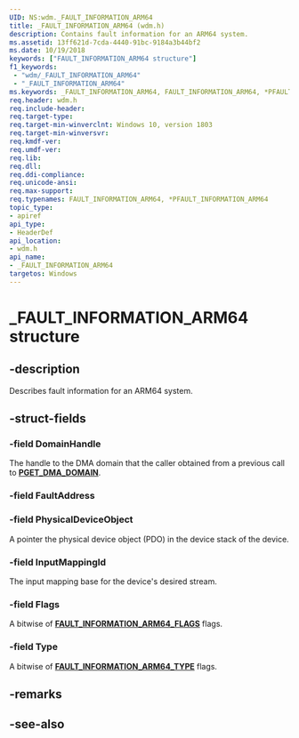 ```yaml
---
UID: NS:wdm._FAULT_INFORMATION_ARM64
title: _FAULT_INFORMATION_ARM64 (wdm.h)
description: Contains fault information for an ARM64 system. 
ms.assetid: 13ff621d-7cda-4440-91bc-9184a3b44bf2
ms.date: 10/19/2018
keywords: ["FAULT_INFORMATION_ARM64 structure"]
f1_keywords:
 - "wdm/_FAULT_INFORMATION_ARM64"
 - "_FAULT_INFORMATION_ARM64"
ms.keywords: _FAULT_INFORMATION_ARM64, FAULT_INFORMATION_ARM64, *PFAULT_INFORMATION_ARM64, 
req.header: wdm.h
req.include-header:
req.target-type:
req.target-min-winverclnt: Windows 10, version 1803
req.target-min-winversvr:
req.kmdf-ver:
req.umdf-ver:
req.lib:
req.dll:
req.ddi-compliance:
req.unicode-ansi:
req.max-support:
req.typenames: FAULT_INFORMATION_ARM64, *PFAULT_INFORMATION_ARM64
topic_type: 
- apiref
api_type: 
- HeaderDef
api_location:
- wdm.h
api_name: 
- _FAULT_INFORMATION_ARM64
targetos: Windows
---
```


# _FAULT_INFORMATION_ARM64 structure

## -description
Describes fault information for an ARM64 system.

## -struct-fields

### -field DomainHandle
The handle to the DMA domain that the caller obtained from a previous call to [**PGET_DMA_DOMAIN**](nc-wdm-pget_dma_domain.md).
 
### -field FaultAddress
 
### -field PhysicalDeviceObject
 A pointer the physical device object (PDO) in the device stack of the device.
 
### -field InputMappingId
The input mapping base for the device's desired stream.
 
### -field Flags
A bitwise of [**FAULT_INFORMATION_ARM64_FLAGS**](ns-wdm-_fault_information_arm64_flags.md) flags.
 
### -field Type
A bitwise of [**FAULT_INFORMATION_ARM64_TYPE**](ne-wdm-_fault_information_arm64_type.md) flags.

## -remarks

## -see-also
